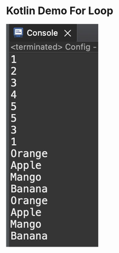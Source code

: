 # Kotlin Demo For Loop

[![Vaibhav Mojidra - 1.jpeg](https://raw.githubusercontent.com/VaibhavMojidra/Kotlin---Demo-For-Loop/master/output/1.jpeg "Vaibhav Mojidra")](https://vaibhavmojidra.github.io/site/)